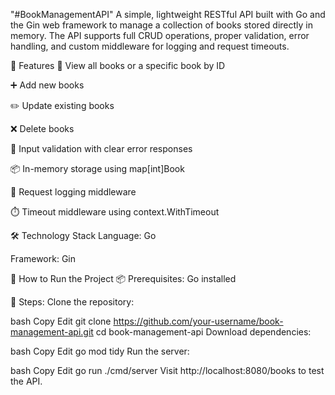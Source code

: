 "#BookManagementAPI" 
A simple, lightweight RESTful API built with Go and the Gin web framework to manage a collection of books stored directly in memory. The API supports full CRUD operations, proper validation, error handling, and custom middleware for logging and request timeouts.


🚀 Features
📖 View all books or a specific book by ID

➕ Add new books

✏️ Update existing books

❌ Delete books

🧠 Input validation with clear error responses

📦 In-memory storage using map[int]Book

📃 Request logging middleware

⏱️ Timeout middleware using context.WithTimeout

🛠️ Technology Stack
Language: Go

Framework: Gin









🧱 How to Run the Project
📦 Prerequisites:
Go installed

🔧 Steps:
Clone the repository:

bash
Copy
Edit
git clone https://github.com/your-username/book-management-api.git
cd book-management-api
Download dependencies:

bash
Copy
Edit
go mod tidy
Run the server:

bash
Copy
Edit
go run ./cmd/server
Visit http://localhost:8080/books to test the API.

